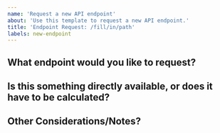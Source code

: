 ```yaml
---
name: 'Request a new API endpoint'
about: 'Use this template to request a new API endpoint.'
title: 'Endpoint Request: /fill/in/path'
labels: new-endpoint
---
```


## What endpoint would you like to request?

## Is this something directly available, or does it have to be calculated?

## Other Considerations/Notes?
